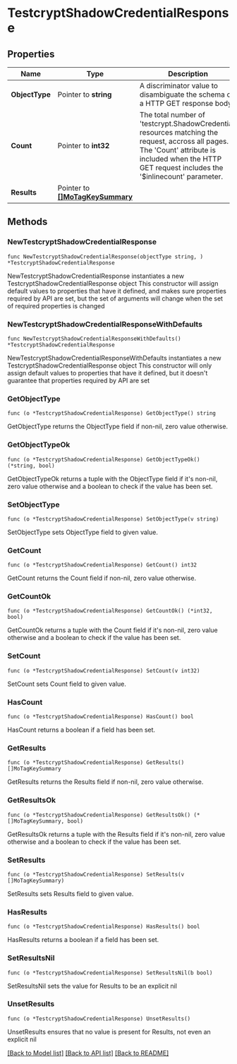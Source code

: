 # TestcryptShadowCredentialResponse

## Properties

Name | Type | Description | Notes
------------ | ------------- | ------------- | -------------
**ObjectType** | Pointer to **string** | A discriminator value to disambiguate the schema of a HTTP GET response body. | 
**Count** | Pointer to **int32** | The total number of &#39;testcrypt.ShadowCredential&#39; resources matching the request, accross all pages. The &#39;Count&#39; attribute is included when the HTTP GET request includes the &#39;$inlinecount&#39; parameter. | [optional] 
**Results** | Pointer to [**[]MoTagKeySummary**](mo.TagKeySummary.md) |  | [optional] 

## Methods

### NewTestcryptShadowCredentialResponse

`func NewTestcryptShadowCredentialResponse(objectType string, ) *TestcryptShadowCredentialResponse`

NewTestcryptShadowCredentialResponse instantiates a new TestcryptShadowCredentialResponse object
This constructor will assign default values to properties that have it defined,
and makes sure properties required by API are set, but the set of arguments
will change when the set of required properties is changed

### NewTestcryptShadowCredentialResponseWithDefaults

`func NewTestcryptShadowCredentialResponseWithDefaults() *TestcryptShadowCredentialResponse`

NewTestcryptShadowCredentialResponseWithDefaults instantiates a new TestcryptShadowCredentialResponse object
This constructor will only assign default values to properties that have it defined,
but it doesn't guarantee that properties required by API are set

### GetObjectType

`func (o *TestcryptShadowCredentialResponse) GetObjectType() string`

GetObjectType returns the ObjectType field if non-nil, zero value otherwise.

### GetObjectTypeOk

`func (o *TestcryptShadowCredentialResponse) GetObjectTypeOk() (*string, bool)`

GetObjectTypeOk returns a tuple with the ObjectType field if it's non-nil, zero value otherwise
and a boolean to check if the value has been set.

### SetObjectType

`func (o *TestcryptShadowCredentialResponse) SetObjectType(v string)`

SetObjectType sets ObjectType field to given value.


### GetCount

`func (o *TestcryptShadowCredentialResponse) GetCount() int32`

GetCount returns the Count field if non-nil, zero value otherwise.

### GetCountOk

`func (o *TestcryptShadowCredentialResponse) GetCountOk() (*int32, bool)`

GetCountOk returns a tuple with the Count field if it's non-nil, zero value otherwise
and a boolean to check if the value has been set.

### SetCount

`func (o *TestcryptShadowCredentialResponse) SetCount(v int32)`

SetCount sets Count field to given value.

### HasCount

`func (o *TestcryptShadowCredentialResponse) HasCount() bool`

HasCount returns a boolean if a field has been set.

### GetResults

`func (o *TestcryptShadowCredentialResponse) GetResults() []MoTagKeySummary`

GetResults returns the Results field if non-nil, zero value otherwise.

### GetResultsOk

`func (o *TestcryptShadowCredentialResponse) GetResultsOk() (*[]MoTagKeySummary, bool)`

GetResultsOk returns a tuple with the Results field if it's non-nil, zero value otherwise
and a boolean to check if the value has been set.

### SetResults

`func (o *TestcryptShadowCredentialResponse) SetResults(v []MoTagKeySummary)`

SetResults sets Results field to given value.

### HasResults

`func (o *TestcryptShadowCredentialResponse) HasResults() bool`

HasResults returns a boolean if a field has been set.

### SetResultsNil

`func (o *TestcryptShadowCredentialResponse) SetResultsNil(b bool)`

 SetResultsNil sets the value for Results to be an explicit nil

### UnsetResults
`func (o *TestcryptShadowCredentialResponse) UnsetResults()`

UnsetResults ensures that no value is present for Results, not even an explicit nil

[[Back to Model list]](../README.md#documentation-for-models) [[Back to API list]](../README.md#documentation-for-api-endpoints) [[Back to README]](../README.md)


